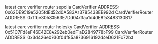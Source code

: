 latest card verifier router sepolia
CardVerifier ADDRESS: 0x62DE9519e5205fdEd52d0A583Aa3785438EB992d
CardVerifierRouter ADDRESS: 0x1fbe30583563E7Dd0473aa1d4dE8f53483130B17

latest card verifier router holesky
CardVerifier ADDRESS: 0x51C7Fd8eF46E42E8A292eb0edF1aD2849778bF99
CardVerifierRouter ADDRESS: 0x3d426e0930f04f85a8236916192d4eD621Fc72b3